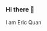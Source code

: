 ### Hi there 👋

I am Eric Quan
<!--
**equan1090/equan1090** is a ✨ _special_ ✨ repository because its `README.md` (this file) appears on your GitHub profile.

[![Eric's GitHub stats](https://github-readme-stats.vercel.app/api?username=equan1090)](https://github.com/anuraghazra/github-readme-stats)


- 🔭 I’m currently working on ...
- 🌱 I’m currently learning ...
- 👯 I’m looking to collaborate on ...
- 🤔 I’m looking for help with ...
- 💬 Ask me about ...
- 📫 How to reach me: ...
- 😄 Pronouns: ...
- ⚡ Fun fact: ...
-->
